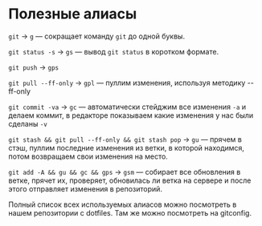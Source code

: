 # Полезные алиасы

`git` → `g` — сокращает команду `git` до одной буквы.

`git status -s` → `gs` — вывод `git status` в коротком формате.

`git push` → `gps`

`git pull --ff-only` → `gpl` — пуллим изменения, используя методику --ff-only

`git commit -va` → `gc` — автоматически стейджим все изменения `-a` и делаем коммит, в редакторе показываем какие изменения у нас были сделаны `-v`

`git stash && git pull --ff-only && git stash pop` → `gu` — прячем в стэш, пуллим последние изменения из ветки, в которой находимся, потом возвращаем свои изменения на место.

`git add -A && gu && gc && gps` → `gsm` — собирает все обновления в ветке, прячет их, проверяет, обновилась ли ветка на сервере и после этого отправляет изменения в репозиторий.

Полный список всех используемых алиасов можно посмотреть в нашем репозитории с dotfiles. Там же можно посмотреть на gitconfig.
